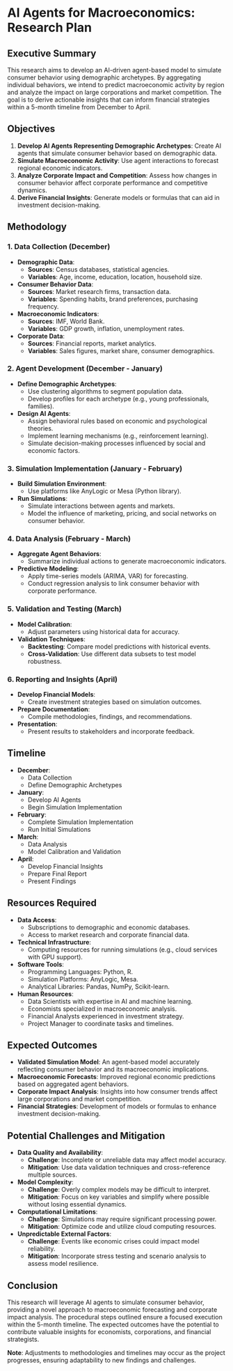 # AI Agents for Macroeconomics: Research Plan

## Executive Summary

This research aims to develop an AI-driven agent-based model to simulate consumer behavior using demographic archetypes. By aggregating individual behaviors, we intend to predict macroeconomic activity by region and analyze the impact on large corporations and market competition. The goal is to derive actionable insights that can inform financial strategies within a 5-month timeline from December to April.

## Objectives

1. **Develop AI Agents Representing Demographic Archetypes**: Create AI agents that simulate consumer behavior based on demographic data.
2. **Simulate Macroeconomic Activity**: Use agent interactions to forecast regional economic indicators.
3. **Analyze Corporate Impact and Competition**: Assess how changes in consumer behavior affect corporate performance and competitive dynamics.
4. **Derive Financial Insights**: Generate models or formulas that can aid in investment decision-making.

## Methodology

### 1. Data Collection (December)

- **Demographic Data**: 
  - **Sources**: Census databases, statistical agencies.
  - **Variables**: Age, income, education, location, household size.
- **Consumer Behavior Data**:
  - **Sources**: Market research firms, transaction data.
  - **Variables**: Spending habits, brand preferences, purchasing frequency.
- **Macroeconomic Indicators**:
  - **Sources**: IMF, World Bank.
  - **Variables**: GDP growth, inflation, unemployment rates.
- **Corporate Data**:
  - **Sources**: Financial reports, market analytics.
  - **Variables**: Sales figures, market share, consumer demographics.

### 2. Agent Development (December - January)

- **Define Demographic Archetypes**: 
  - Use clustering algorithms to segment population data.
  - Develop profiles for each archetype (e.g., young professionals, families).
- **Design AI Agents**:
  - Assign behavioral rules based on economic and psychological theories.
  - Implement learning mechanisms (e.g., reinforcement learning).
  - Simulate decision-making processes influenced by social and economic factors.

### 3. Simulation Implementation (January - February)

- **Build Simulation Environment**:
  - Use platforms like AnyLogic or Mesa (Python library).
- **Run Simulations**:
  - Simulate interactions between agents and markets.
  - Model the influence of marketing, pricing, and social networks on consumer behavior.

### 4. Data Analysis (February - March)

- **Aggregate Agent Behaviors**:
  - Summarize individual actions to generate macroeconomic indicators.
- **Predictive Modeling**:
  - Apply time-series models (ARIMA, VAR) for forecasting.
  - Conduct regression analysis to link consumer behavior with corporate performance.

### 5. Validation and Testing (March)

- **Model Calibration**:
  - Adjust parameters using historical data for accuracy.
- **Validation Techniques**:
  - **Backtesting**: Compare model predictions with historical events.
  - **Cross-Validation**: Use different data subsets to test model robustness.

### 6. Reporting and Insights (April)

- **Develop Financial Models**:
  - Create investment strategies based on simulation outcomes.
- **Prepare Documentation**:
  - Compile methodologies, findings, and recommendations.
- **Presentation**:
  - Present results to stakeholders and incorporate feedback.

## Timeline

- **December**:
  - Data Collection
  - Define Demographic Archetypes
- **January**:
  - Develop AI Agents
  - Begin Simulation Implementation
- **February**:
  - Complete Simulation Implementation
  - Run Initial Simulations
- **March**:
  - Data Analysis
  - Model Calibration and Validation
- **April**:
  - Develop Financial Insights
  - Prepare Final Report
  - Present Findings

## Resources Required

- **Data Access**:
  - Subscriptions to demographic and economic databases.
  - Access to market research and corporate financial data.
- **Technical Infrastructure**:
  - Computing resources for running simulations (e.g., cloud services with GPU support).
- **Software Tools**:
  - Programming Languages: Python, R.
  - Simulation Platforms: AnyLogic, Mesa.
  - Analytical Libraries: Pandas, NumPy, Scikit-learn.
- **Human Resources**:
  - Data Scientists with expertise in AI and machine learning.
  - Economists specialized in macroeconomic analysis.
  - Financial Analysts experienced in investment strategy.
  - Project Manager to coordinate tasks and timelines.

## Expected Outcomes

- **Validated Simulation Model**: An agent-based model accurately reflecting consumer behavior and its macroeconomic implications.
- **Macroeconomic Forecasts**: Improved regional economic predictions based on aggregated agent behaviors.
- **Corporate Impact Analysis**: Insights into how consumer trends affect large corporations and market competition.
- **Financial Strategies**: Development of models or formulas to enhance investment decision-making.

## Potential Challenges and Mitigation

- **Data Quality and Availability**:
  - **Challenge**: Incomplete or unreliable data may affect model accuracy.
  - **Mitigation**: Use data validation techniques and cross-reference multiple sources.
- **Model Complexity**:
  - **Challenge**: Overly complex models may be difficult to interpret.
  - **Mitigation**: Focus on key variables and simplify where possible without losing essential dynamics.
- **Computational Limitations**:
  - **Challenge**: Simulations may require significant processing power.
  - **Mitigation**: Optimize code and utilize cloud computing resources.
- **Unpredictable External Factors**:
  - **Challenge**: Events like economic crises could impact model reliability.
  - **Mitigation**: Incorporate stress testing and scenario analysis to assess model resilience.

## Conclusion

This research will leverage AI agents to simulate consumer behavior, providing a novel approach to macroeconomic forecasting and corporate impact analysis. The procedural steps outlined ensure a focused execution within the 5-month timeline. The expected outcomes have the potential to contribute valuable insights for economists, corporations, and financial strategists.

**Note**: Adjustments to methodologies and timelines may occur as the project progresses, ensuring adaptability to new findings and challenges.
